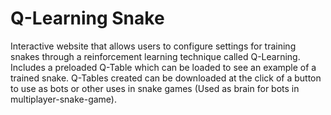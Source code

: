 # Q-Learning Snake
Interactive website that allows users to configure settings for training snakes through a reinforcement learning technique called Q-Learning.
Includes a preloaded Q-Table which can be loaded to see an example of a trained snake.
Q-Tables created can be downloaded at the click of a button to use as bots or other uses in snake games (Used as brain for bots in multiplayer-snake-game).
